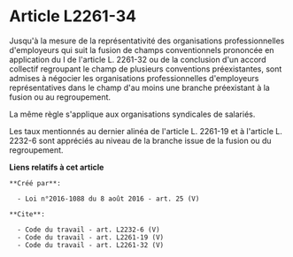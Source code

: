 # Article L2261-34

Jusqu'à la mesure de la représentativité des organisations professionnelles d'employeurs qui suit la fusion de champs
conventionnels prononcée en application du I de l'article L. 2261-32 ou de la conclusion d'un accord collectif regroupant le
champ de plusieurs conventions préexistantes, sont admises à négocier les organisations professionnelles d'employeurs
représentatives dans le champ d'au moins une branche préexistant à la fusion ou au regroupement. 

La même règle s'applique aux organisations syndicales de salariés. 

Les taux mentionnés au dernier alinéa de l'article L. 2261-19 et à l'article L. 2232-6 sont appréciés au niveau de la branche
issue de la fusion ou du regroupement.

**Liens relatifs à cet article**

	**Créé par**:

	  - Loi n°2016-1088 du 8 août 2016 - art. 25 (V)

	**Cite**:

	  - Code du travail - art. L2232-6 (V)
	  - Code du travail - art. L2261-19 (V)
	  - Code du travail - art. L2261-32 (V)
